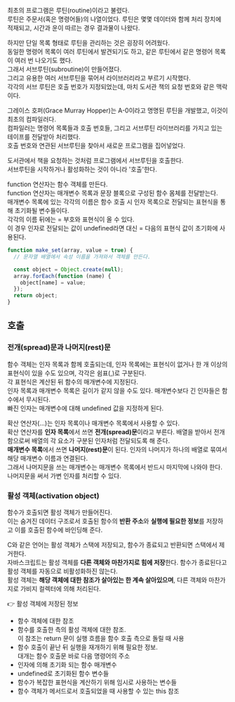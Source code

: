 최초의 프로그램은 루틴(routine)이라고 불렸다.  
루틴은 주문서(혹은 명령어들)의 나열이었다. 루틴은 몇몇 데이터와 함께 처리 장치에 적재되고, 시간과 운이 따르는 경우 결과물이 나왔다.

하지만 단일 목록 형태로 루틴을 관리하는 것은 굉장히 어려웠다.  
동일한 명령어 목록이 여러 루틴에서 발견되기도 하고, 같은 루틴에서 같은 명령어 목록이 여러 번 나오기도 했다.  
그래서 서브루틴(subroutine)이 만들어졌다.  
그리고 유용한 여러 서브루틴을 묶어서 라이브러리라고 부르기 시작했다.  
각각의 서브 루틴은 호출 번호가 지정되었는데, 마치 도서관 책의 요청 번호와 같은 맥락이다.

그레이스 호퍼(Grace Murray Hopper)는 A-0이라고 명명된 루틴을 개발했고, 이것이 최초의 컴파일러다.  
컴파일러는 명령어 목록들과 호출 번호들, 그리고 서브루틴 라이브러리를 가지고 있는 테이프를 전달받아 처리했다.  
호출 번호와 연관된 서브루틴을 찾아서 새로운 프로그램을 집어넣었다.

도서관에서 책을 요청하는 것처럼 프로그램에서 서브루틴을 호출한다.  
서브루틴을 시작하거나 활성화하는 것이 아니라 '호출'한다.

function 연산자는 함수 객체를 만든다.  
function 연산자는 매개변수 목록과 문장 블록으로 구성된 함수 몸체를 전달받는다.  
매개변수 목록에 있는 각각의 이름은 함수 호출 시 인자 목록으로 전달되는 표현식을 통해 초기화될 변수들이다.  
각각의 이름 뒤에는 = 부호와 표현식이 올 수 있다.  
이 경우 인자로 전달되는 값이 undefined라면 대신 = 다음의 표현식 값이 초기화에 사용된다.

```js
function make_set(array, value = true) {
  // 문자열 배열에서 속성 이름을 가져와서 객체를 만든다.

  const object = Object.create(null);
  array.forEach(function (name) {
    object[name] = value;
  });
  return object;
}
```

## 호출

### 전개(spread)문과 나머지(rest)문

함수 객체는 인자 목록과 함께 호출되는데, 인자 목록에는 표현식이 없거나 한 개 이상의 표현식이 있을 수도 있으며, 각각은 쉼표(,)로 구분된다.  
각 표현식은 계산된 뒤 함수의 매개변수에 지정된다.  
인자 목록과 매개변수 목록은 길이가 같지 않을 수도 있다. 매개변수보다 긴 인자들은 함수에서 무시된다.  
빠진 인자는 매개변수에 대해 undefined 값을 지정하게 된다.

확산 연산자(...)는 인자 목록이나 매개변수 목록에서 사용할 수 있다.  
확산 연산자를 **인자 목록**에서 쓰면 **전개(spread)문**이라고 부른다.
배열을 받아서 전개함으로써 배열의 각 요소가 구분된 인자처럼 전달되도록 해 준다.  
**매개변수 목록**에서 쓰면 **나머지(rest)문**이 된다.
인자의 나머지가 하나의 배열로 묶여서 해당 매개변수 이름과 연결된다.  
그래서 나머지문을 쓰는 매개변수는 매개변수 목록에서 반드시 마지막에 나와야 한다.  
나머지문을 써서 가변 인자를 처리할 수 있다.

### 활성 객체(activation object)

함수가 호출되면 활성 객체가 만들어진다.  
이는 숨겨진 데이터 구조로서 호출된 함수의 **반환 주소**와 **실행에 필요한 정보**를 저장하고 이를 호출된 함수에 바인딩해 준다.

C와 같은 언어는 활성 객체가 스택에 저장되고, 함수가 종료되고 반환되면 스택에서 제거한다.  
자바스크립트는 활성 객체를 **다른 객체와 마찬가지로 힘에 저장**한다. 함수가 종료된다고 활성 객체를 자동으로 비활성화하진 않는다.  
활성 객체는 **해당 객체에 대한 참조가 살아있는 한 계속 살아있으며**, 다른 객체와 마찬가지로 가비지 컬렉터에 의해 처리된다.

👉 활성 객체에 저장된 정보

- 함수 객체에 대한 참조
- 함수를 호출한 측의 활성 객체에 대한 참조.  
  이 참조는 return 문이 실행 흐름을 함수 호출 측으로 돌릴 때 사용
- 함수 호출이 끝난 뒤 실행을 재개하기 위해 필요한 정보.  
  대개는 함수 호출문 바로 다음 명령어의 주소
- 인자에 의해 초기화 되는 함수 매개변수
- undefined로 초기화된 함수 변수들
- 함수가 복잡한 표현식을 계산하기 위해 임시로 사용하는 변수들
- 함수 객체가 메서드로서 호출되었을 때 사용할 수 있는 this 참조

